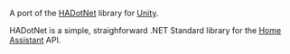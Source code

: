 A port of the [HADotNet](https://github.com/qJake/HADotNet/) library for [Unity](https://unity3d.com/).

HADotNet is a simple, straighforward .NET Standard library for the [Home Assistant](https://github.com/home-assistant/home-assistant) API.
